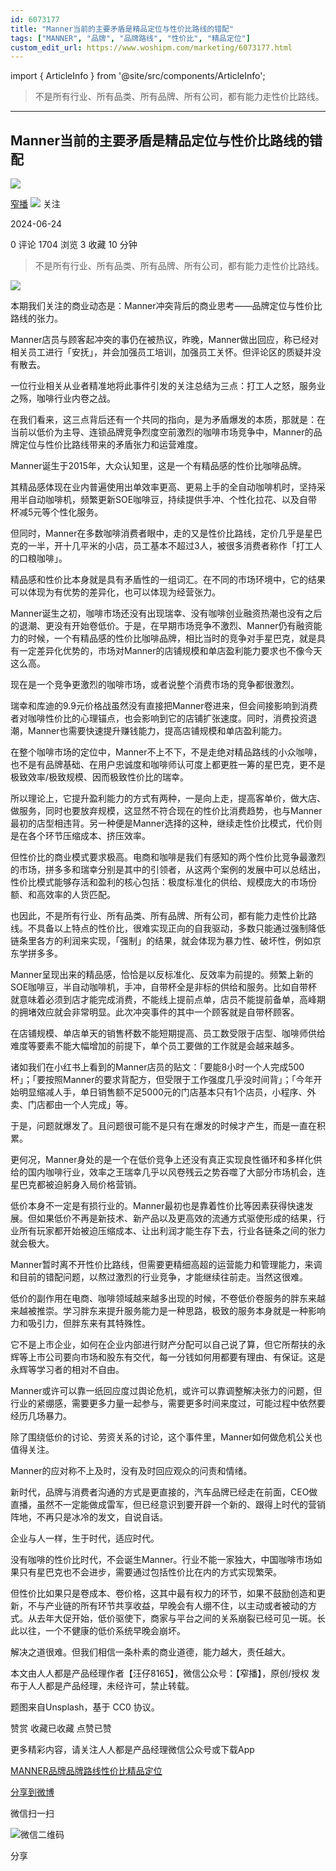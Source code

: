 ```yaml
---
id: 6073177
title: "Manner当前的主要矛盾是精品定位与性价比路线的错配"
tags: ["MANNER", "品牌", "品牌路线", "性价比", "精品定位"]
custom_edit_url: https://www.woshipm.com/marketing/6073177.html
---
```

import { ArticleInfo } from '@site/src/components/ArticleInfo';

<ArticleInfo
    author="窄播"
    authorLink="https://www.woshipm.com/u/1521537"
    published="2024-06-24"
    views={1704}
    comments={0}
    collects={3}
/>

> 不是所有行业、所有品类、所有品牌、所有公司，都有能力走性价比路线。

---

## Manner当前的主要矛盾是精品定位与性价比路线的错配

[![](https://static.woshipm.com/view/woshipm_api_def_20230601112921_4944.png?imageView2/1/w/72/h/72/q/100)](https://www.woshipm.com/u/1521537)

[窄播](https://www.woshipm.com/u/1521537) ![](https://static.woshipm.com/tag/1122_1@2x.png) 关注

2024-06-24

0 评论 1704 浏览 3 收藏 10 分钟

> 不是所有行业、所有品类、所有品牌、所有公司，都有能力走性价比路线。

![](https://image.woshipm.com/2024/06/24/55c52a98-31cd-11ef-a88c-00163e142b65.png)

本期我们关注的商业动态是：Manner冲突背后的商业思考——品牌定位与性价比路线的张力。

Manner店员与顾客起冲突的事仍在被热议，昨晚，Manner做出回应，称已经对相关员工进行「安抚」，并会加强员工培训，加强员工关怀。但评论区的质疑并没有散去。

一位行业相关从业者精准地将此事件引发的关注总结为三点：打工人之怒，服务业之殇，咖啡行业内卷之战。

在我们看来，这三点背后还有一个共同的指向，是为矛盾爆发的本质，那就是：在当前以低价为主导、连锁品牌竞争烈度空前激烈的咖啡市场竞争中，Manner的品牌定位与性价比路线带来的矛盾张力和运营难度。

Manner诞生于2015年，大众认知里，这是一个有精品感的性价比咖啡品牌。

其精品感体现在业内普遍使用出单效率更高、更易上手的全自动咖啡机时，坚持采用半自动咖啡机，频繁更新SOE咖啡豆，持续提供手冲、个性化拉花、以及自带杯减5元等个性化服务。

但同时，Manner在多数咖啡消费者眼中，走的又是性价比路线，定价几乎是星巴克的一半，开十几平米的小店，员工基本不超过3人，被很多消费者称作「打工人的口粮咖啡」。

精品感和性价比本身就是具有矛盾性的一组词汇。在不同的市场环境中，它的结果可以体现为有优势的差异化，也可以体现为经营张力。

Manner诞生之初，咖啡市场还没有出现瑞幸、没有咖啡创业融资热潮也没有之后的退潮、更没有开始卷低价。于是，在早期市场竞争不激烈、Manner仍有融资能力的时候，一个有精品感的性价比咖啡品牌，相比当时的竞争对手星巴克，就是具有一定差异化优势的，市场对Manner的店铺规模和单店盈利能力要求也不像今天这么高。

现在是一个竞争更激烈的咖啡市场，或者说整个消费市场的竞争都很激烈。

瑞幸和库迪的9.9元价格战虽然没有直接把Manner卷进来，但会间接影响到消费者对咖啡性价比的心理锚点，也会影响到它的店铺扩张速度。同时，消费投资退潮，Manner也需要快速提升赚钱能力，提高店铺规模和单店盈利能力。

在整个咖啡市场的定位中，Manner不上不下，不是走绝对精品路线的小众咖啡，也不是有品牌基础、在用户忠诚度和咖啡师认可度上都更胜一筹的星巴克，更不是极致效率/极致规模、因而极致性价比的瑞幸。

所以理论上，它提升盈利能力的方式有两种，一是向上走，提高客单价，做大店、做服务，同时也要放弃规模，这显然不符合现在的性价比消费趋势，也与Manner最初的店型相违背。另一种便是Manner选择的这种，继续走性价比模式，代价则是在各个环节压缩成本、挤压效率。

但性价比的商业模式要求极高。电商和咖啡是我们有感知的两个性价比竞争最激烈的市场，拼多多和瑞幸分别是其中的引领者，从这两个案例的发展中可以总结出，性价比模式能够存活和盈利的核心包括：极度标准化的供给、规模庞大的市场份额、和高效率的人货匹配。

也因此，不是所有行业、所有品类、所有品牌、所有公司，都有能力走性价比路线。不具备以上特点的性价比，很难实现正向的自我驱动，多数只能通过强制降低链条里各方的利润来实现，「强制」的结果，就会体现为暴力性、破坏性，例如京东学拼多多。

Manner呈现出来的精品感，恰恰是以反标准化、反效率为前提的。频繁上新的SOE咖啡豆，半自动咖啡机，手冲，自带杯全是非标的供给和服务。比如自带杯就意味着必须到店才能完成消费，不能线上提前点单，店员不能提前备单，高峰期的拥堵效应就会非常明显。此次冲突事件的其中一个顾客就是自带杯顾客。

在店铺规模、单店单天的销售杯数不能短期提高、员工数受限于店型、咖啡师供给难度等要素不能大幅增加的前提下，单个员工要做的工作就是会越来越多。

诸如我们在小红书上看到的Manner店员的贴文：「要能8小时一个人完成500杯」；「要按照Manner的要求背配方，但受限于工作强度几乎没时间背」；「今年开始明显缩减人手，单日销售额不足5000元的门店基本只有1个店员，小程序、外卖、门店都由一个人完成」等。

于是，问题就爆发了。且问题很可能不是只有在爆发的时候才产生，而是一直在积累。

更何况，Manner身处的是一个在低价竞争上还没有真正实现良性循环和多样化供给的国内咖啡行业，效率之王瑞幸几乎以风卷残云之势吞噬了大部分市场机会，连星巴克都被迫躬身入局价格营销。

低价本身不一定是有损行业的。Manner最初也是靠着性价比等因素获得快速发展。但如果低价不再是新技术、新产品以及更高效的流通方式驱使形成的结果，行业所有玩家都开始被迫压缩成本、让出利润才能生存下去，行业各链条之间的张力就会极大。

Manner暂时离不开性价比路线，但需要更精细高超的运营能力和管理能力，来调和目前的错配问题，以熬过激烈的行业竞争，才能继续往前走。当然这很难。

低价的副作用在电商、咖啡领域越来越多出现的时候，不卷低价卷服务的胖东来越来越被推崇。学习胖东来提升服务能力是一种思路，极致的服务本身就是一种影响力和吸引力，但胖东来有其特殊性。

它不是上市企业，如何在企业内部进行财产分配可以自己说了算，但它所帮扶的永辉等上市公司要向市场和股东有交代，每一分钱如何用都要有理由、有保证。这是永辉等学习者的相对不自由。

Manner或许可以靠一纸回应度过舆论危机，或许可以靠调整解决张力的问题，但行业的紧绷感，需要更多力量一起参与，需要更多时间来度过，可能过程中依然要经历几场暴力。

除了围绕低价的讨论、劳资关系的讨论，这个事件里，Manner如何做危机公关也值得关注。

Manner的应对称不上及时，没有及时回应观众的问责和情绪。

新时代，品牌与消费者沟通的方式是更直接的，汽车品牌已经走在前面，CEO做直播，虽然不一定能做成雷军，但已经意识到要开辟一个新的、跟得上时代的营销阵地，不再只是冰冷的发文，自说自话。

企业与人一样，生于时代，适应时代。

没有咖啡的性价比时代，不会诞生Manner。行业不能一家独大，中国咖啡市场如果只有星巴克也不会进步，需要通过包括性价比在内的方式实现繁荣。

但性价比如果只是卷成本、卷价格，这其中最有权力的环节，如果不鼓励创造和更新，不与产业链的所有环节共享收益，早晚会有人绷不住，以主动或者被动的方式。从去年大促开始，低价驱使下，商家与平台之间的关系崩裂已经可见一斑。长此以往，一个不健康的低价系统早晚会崩坏。

解决之道很难。但我们相信一条朴素的商业道德，能力越大，责任越大。

本文由人人都是产品经理作者【汪仔8165】，微信公众号：【窄播】，原创/授权 发布于人人都是产品经理，未经许可，禁止转载。

题图来自Unsplash，基于 CC0 协议。

赞赏 收藏已收藏 点赞已赞

更多精彩内容，请关注人人都是产品经理微信公众号或下载App

[MANNER](https://www.woshipm.com/tag/manner)[品牌](https://www.woshipm.com/tag/%e5%93%81%e7%89%8c)[品牌路线](https://www.woshipm.com/tag/%e5%93%81%e7%89%8c%e8%b7%af%e7%ba%bf)[性价比](https://www.woshipm.com/tag/%e6%80%a7%e4%bb%b7%e6%af%94)[精品定位](https://www.woshipm.com/tag/%e7%b2%be%e5%93%81%e5%ae%9a%e4%bd%8d)

[分享到微博](https://service.weibo.com/share/share.php?appkey=2775287854&title=Manner当前的主要矛盾是精品定位与性价比路线的错配&url=https://www.woshipm.com/marketing/6073177.html&pic=https://image.woshipm.com/2024/06/24/55c52a98-31cd-11ef-a88c-00163e142b65.png)

微信扫一扫

![微信二维码](https://api.pwmqr.com/qrcode/create/?url=https://www.woshipm.com/marketing/6073177.html)

分享